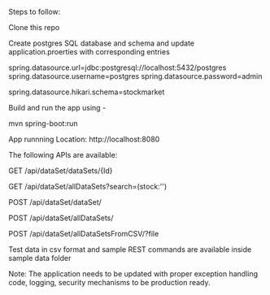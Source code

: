 Steps to follow:

Clone this repo



Create postgres SQL database and schema and update application.proerties with corresponding entries

spring.datasource.url=jdbc:postgresql://localhost:5432/postgres
spring.datasource.username=postgres
spring.datasource.password=admin

spring.datasource.hikari.schema=stockmarket

Build and run the app using -

mvn spring-boot:run

App runnning Location: http://localhost:8080

The following APIs are available:

GET /api/dataSet/dataSets/{Id}

GET /api/dataSet/allDataSets?search=(stock:'<searchString>')

POST /api/dataSet/dataSet/

POST /api/dataSet/allDataSets/

POST /api/dataSet/allDataSetsFromCSV/?file

Test data in csv format and sample REST commands are available inside sample data folder

Note: The application needs to be updated with proper exception handling code, logging, security mechanisms to be production ready.